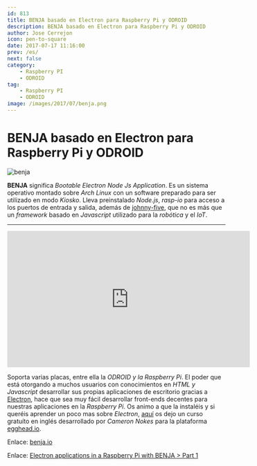 ```yaml
---
id: 813
title: BENJA basado en Electron para Raspberry Pi y ODROID
description: BENJA basado en Electron para Raspberry Pi y ODROID
author: Jose Cerrejon
icon: pen-to-square
date: 2017-07-17 11:16:00
prev: /es/
next: false
category:
    - Raspberry PI
    - ODROID
tag:
    - Raspberry PI
    - ODROID
image: /images/2017/07/benja.png
---
```


# BENJA basado en Electron para Raspberry Pi y ODROID

![benja](/images/2017/07/benja.png)

**BENJA** significa _Bootable Electron Node Js Application_. Es un sistema operativo montado sobre _Arch Linux_ con un software preparado para ser utilizado en modo _Kiosko_. Lleva preinstalado _Node.js_, _rasp-io_ para acceso a los puertos de entrada y salida, además de [johnny-five](https://github.com/rwaldron/johnny-five), que no es más que un _framework_ basado en _Javascript_ utilizado para la _robótica_ y el _IoT_.

---

<iframe width="560" height="315" src="https://www.youtube.com/embed/POSrH_TWkfg?rel=0" frameborder="0" allowfullscreen></iframe>

Soporta varias placas, entre ella la _ODROID y la Raspberry Pi_. El poder que está otorgando a muchos usuarios con conocimientos en _HTML y Javascript_ desarrollar sus propias aplicaciones de escritorio gracias a [Electron](https://electron.atom.io/), hace que sea muy fácil desarrollar front-ends decentes para nuestras aplicaciones en la _Raspberry Pi_. Os animo a que la instaléis y si queréis aprender un poco mas sobre _Electron_, [aquí](https://egghead.io/lessons/javascript-create-a-hello-world-app-using-electron) os dejo un curso gratuíto en inglés desarrollado por _Cameron Nokes_ para la plataforma [egghead.io](https://egghead.io).

Enlace: [benja.io](https://benja.io/)

Enlace: [Electron applications in a Raspberry Pi with BENJA > Part 1](https://codeburst.io/electron-applications-in-a-raspberry-pi-with-benja-part-1-cc74cf65eb5d)
